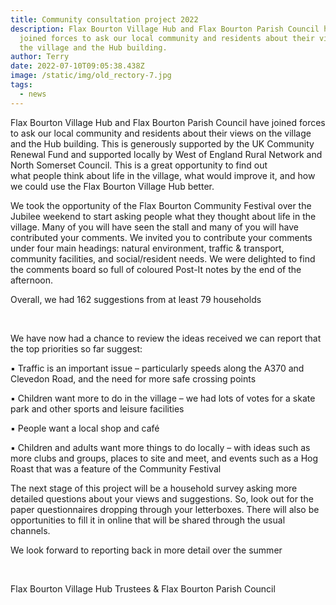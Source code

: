 ```yaml
---
title: Community consultation project 2022
description: Flax Bourton Village Hub and Flax Bourton Parish Council have
  joined forces to ask our local community and residents about their views on
  the village and the Hub building.
author: Terry
date: 2022-07-10T09:05:38.438Z
image: /static/img/old_rectory-7.jpg
tags:
  - news
---
```

Flax Bourton Village Hub and Flax Bourton Parish Council have joined forces to ask our local community and residents about their views on the village and the Hub building. This is generously supported by the UK Community Renewal Fund and supported locally by West of England Rural Network and North Somerset Council. This is a great opportunity to find out what people think about life in the village, what would improve it, and how we could use the Flax Bourton Village Hub better.

We took the opportunity of the Flax Bourton Community Festival over the Jubilee weekend to start asking people what they thought about life in the village. Many of you will have seen the stall and many of you will have contributed your comments. We invited you to contribute your comments under four main headings: natural environment, traffic & transport, community facilities, and social/resident needs. We were delighted to find the comments board so full of coloured Post-It notes by the end of the afternoon.





Overall, we had 162 suggestions from at least 79 households

 

We have now had a chance to review the ideas received we can report that the top priorities so far suggest:

▪ Traffic is an important issue – particularly speeds along the A370 and Clevedon Road, and the need for more safe crossing points

▪ Children want more to do in the village – we had lots of votes for a skate park and other sports and leisure facilities

▪ People want a local shop and café

▪ Children and adults want more things to do locally – with ideas such as more clubs and groups, places to site and meet, and events such as a Hog Roast that was a feature of the Community Festival

The next stage of this project will be a household survey asking more detailed questions about your views and suggestions. So, look out for the paper questionnaires dropping through your letterboxes. There will also be opportunities to fill it in online that will be shared through the usual channels.

We look forward to reporting back in more detail over the summer

 

Flax Bourton Village Hub Trustees & Flax Bourton Parish Council
